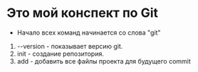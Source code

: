 # Это мой конспект по Git

* Начало всех команд начинается со слова "git"
1. --version - показывает версию git. 
2. init - создание репозитория.
3. add - добавить все файлы проекта для будущего commit